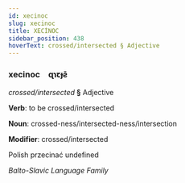 ```yaml
---
id: xecinoc
slug: xecinoc
title: XECİNOC
sidebar_position: 438
hoverText: crossed/intersected § Adjective
---
```


### xecinoc&emsp;<span kind="abugida">ɋɿꞇɟƨ̄</span>

*crossed/intersected* **§** Adjective

**Verb**: to be crossed/intersected

**Noun**: crossed-ness/intersected-ness/intersection

**Modifier**: crossed/intersected

Polish przecinać undefined

*Balto-Slavic Language Family*